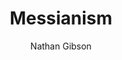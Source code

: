 ---
layout: post
title: "8. Messianism"
author: "Nathan Gibson"
tags: [8]
image: 
level: overview
zotero-tag: 8-Messianism
pad-slug: 8
zotero-readings: [pearsonDryBonesJudean1998, schwartzHistoriographyJewsTalmudic2004]
objective: "Relate the messianic movements and uprisings of the first centuries CE to messianic ideologies."
---